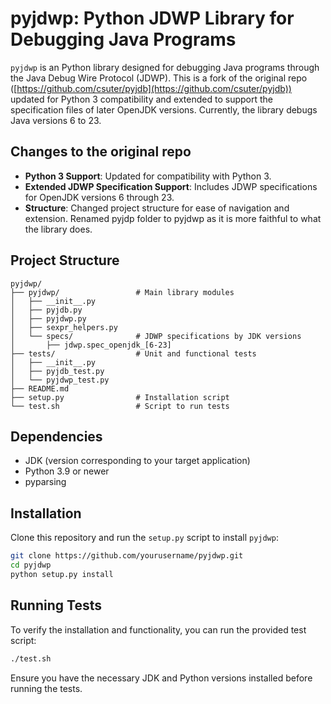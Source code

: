  

# pyjdwp: Python JDWP Library for Debugging Java Programs

`pyjdwp` is an Python library designed for debugging Java programs through the Java Debug Wire Protocol (JDWP). 
This is a fork of the original repo ([https://github.com/csuter/pyjdb](https://github.com/csuter/pyjdb)) updated for Python 3 compatibility and extended to support the specification files of later OpenJDK versions. 
Currently, the library debugs Java versions 6 to 23.

## Changes to the original repo

- **Python 3 Support**: Updated for compatibility with Python 3.
- **Extended JDWP Specification Support**: Includes JDWP specifications for OpenJDK versions 6 through 23.
- **Structure**: Changed project structure for ease of navigation and extension. Renamed pyjdp folder to pyjdwp as it is more faithful to what the library does.


## Project Structure

```
pyjdwp/
├── pyjdwp/                 # Main library modules
│   ├── __init__.py
│   ├── pyjdb.py
│   ├── pyjdwp.py
│   ├── sexpr_helpers.py
│   └── specs/              # JDWP specifications by JDK versions
│       ├── jdwp.spec_openjdk_[6-23]
├── tests/                  # Unit and functional tests
│   ├── __init__.py
│   ├── pyjdb_test.py
│   └── pyjdwp_test.py
├── README.md
├── setup.py                # Installation script
└── test.sh                 # Script to run tests
```


## Dependencies

- JDK (version corresponding to your target application)
- Python 3.9 or newer
- pyparsing

## Installation

Clone this repository and run the `setup.py` script to install `pyjdwp`:

```bash
git clone https://github.com/yourusername/pyjdwp.git
cd pyjdwp
python setup.py install
```

## Running Tests

To verify the installation and functionality, you can run the provided test script:

```bash
./test.sh
```

Ensure you have the necessary JDK and Python versions installed before running the tests.
 